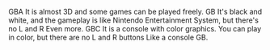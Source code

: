 GBA It is almost 3D and some games can be played freely.
GB It's black and white, and the gameplay is like Nintendo Entertainment System, but there's no L and R Even more.
GBC It is a console with color graphics. You can play in color, but there are no L and R buttons Like a console GB.

